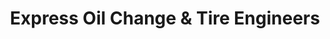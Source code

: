---
title: "Express Oil Change & Tire Engineers"
url: /league-city/express-oil-change-und-tire-engineers/
shop: Reifen
---